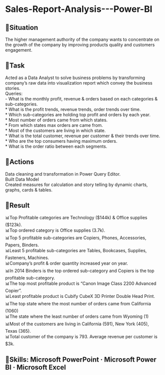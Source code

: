 # Sales-Report-Analysis---Power-BI

## 📌Situation
The higher management authority of the company wants to concentrate on the growth of the company by improving products quality and customers engagement.
## 📌Task
<p>Acted as a Data Analyst to solve business problems by transforming company’s raw data into visualization report which convey the business stories.
<br>Queries:
<br> - What is the monthly profit, revenue & orders based on each categories & sub-categories.
<br>* What is the profit trends, revenue trends, order trends over time.
<br>* Which sub-categories are holding top profit and orders by each year.
<br>* Most number of orders came from which states.
<br>* From which states max orders are came from.
<br>* Most of the customers are living in which state.
<br>* What is the total customer, revenue per customer & their trends over time.
<br>* Who are the top consumers having maximum orders.
<br>* What is the order ratio between each segments.</p>

## 📌Actions
<p>Data cleaning and transformation in Power Query Editor.
<br>Built Data Model
<br>Created measures for calculation and story telling by dynamic charts, graphs, cards & tables.</p>
  
## 📌Result
<p>📊Top Profitable categories are Technology ($144k) & Office supplies ($123k).
<br>📊Top ordered category is Office supplies (3.7k).
<br>📊Top 5 profitable sub-categories are Copiers, Phones, Accessories, Papers, Binders.
<br>📊Least 5 profitable sub-categories are Tables, Bookcases, Supplies, Fasteners, Machines.
<br>📊Company’s profit & order quantity increased year on year.
<br>📊In 2014 Binders is the top ordered sub-category and Copiers is the top profitable sub-category.
<br>📊The top most profitable product is “Canon Image Class 2200 Advanced Copier”. 
<br>📊Least profitable product is Cubify CubeX 3D Printer Double Head Print.
<br>📊The top state where the most number of orders came from California (1060)
<br>📊The state where the least number of orders came from Wyoming (1)
<br>📊Most of the customers are living in California (591), New York (405), Texas (365).
<br>📊Total customer of the company is 793. Average revenue per customer is $3k.</p>

## 📌Skills: Microsoft PowerPoint · Microsoft Power BI · Microsoft Excel
